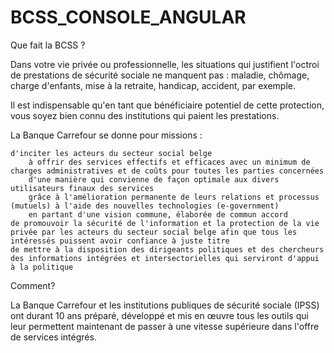 # BCSS_CONSOLE_ANGULAR

Que fait la BCSS ?

Dans votre vie privée ou professionnelle, les situations qui justifient l'octroi de prestations de sécurité sociale ne manquent pas : maladie, chômage, charge d'enfants, mise à la retraite, handicap, accident, par exemple.

Il est indispensable qu'en tant que bénéficiaire potentiel de cette protection, vous soyez bien connu des institutions qui paient les prestations.

La Banque Carrefour se donne pour missions :

    d'inciter les acteurs du secteur social belge
        à offrir des services effectifs et efficaces avec un minimum de charges administratives et de coûts pour toutes les parties concernées
        d'une manière qui convienne de façon optimale aux divers utilisateurs finaux des services
        grâce à l'amélioration permanente de leurs relations et processus (mutuels) à l'aide des nouvelles technologies (e-government)
        en partant d'une vision commune, élaborée de commun accord
    de promouvoir la sécurité de l'information et la protection de la vie privée par les acteurs du secteur social belge afin que tous les intéressés puissent avoir confiance à juste titre
    de mettre à la disposition des dirigeants politiques et des chercheurs des informations intégrées et intersectorielles qui serviront d'appui à la politique

Comment?

La Banque Carrefour et les institutions publiques de sécurité sociale (IPSS) ont durant 10 ans préparé, développé et mis en œuvre tous les outils qui leur permettent maintenant de passer à une vitesse supérieure dans l'offre de services intégrés.
